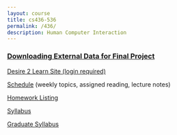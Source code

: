```yaml
---
layout: course
title: cs436-536
permalink: /436/
description: Human Computer Interaction
---
```


### [Downloading External Data for Final Project](/436/fp-data/)

[Desire 2 Learn Site (login required)](https://nmhu.desire2learn.com/d2l/home/28410)

[Schedule](/436/schedule/) (weekly topics, assigned reading, lecture notes)

[Homework Listing](/436/hw/)

[Syllabus](/436/syllabus/) 

[Graduate Syllabus](/436/graduate-syllabus/)
